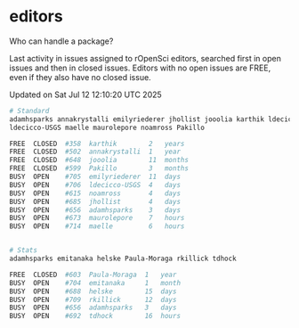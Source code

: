 # editors

Who can handle a package?

Last activity in issues assigned to rOpenSci editors, searched first in open
issues and then in closed issues. Editors with no open issues are FREE, even if
they also have no closed issue.


Updated on Sat Jul 12 12:10:20 UTC 2025

```bash
# Standard
adamhsparks annakrystalli emilyriederer jhollist jooolia karthik ldecicco
ldecicco-USGS maelle maurolepore noamross Pakillo

FREE  CLOSED  #358  karthik        2   years
FREE  CLOSED  #502  annakrystalli  1   year
FREE  CLOSED  #648  jooolia        11  months
FREE  CLOSED  #599  Pakillo        3   months
BUSY  OPEN    #705  emilyriederer  11  days
BUSY  OPEN    #706  ldecicco-USGS  4   days
BUSY  OPEN    #615  noamross       4   days
BUSY  OPEN    #685  jhollist       4   days
BUSY  OPEN    #656  adamhsparks    3   days
BUSY  OPEN    #673  maurolepore    7   hours
BUSY  OPEN    #714  maelle         6   hours


# Stats
adamhsparks emitanaka helske Paula-Moraga rkillick tdhock

FREE  CLOSED  #603  Paula-Moraga  1   year
BUSY  OPEN    #704  emitanaka     1   month
BUSY  OPEN    #688  helske        15  days
BUSY  OPEN    #709  rkillick      12  days
BUSY  OPEN    #656  adamhsparks   3   days
BUSY  OPEN    #692  tdhock        16  hours
```
